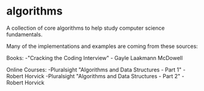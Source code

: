 # algorithms
A collection of core algorithms to help study computer science fundamentals. 

Many of the implementations and examples are coming from these sources:

Books: 
-"Cracking the Coding Interview" - Gayle Laakmann McDowell

Online Courses:
-Pluralsight "Algorithms and Data Structures - Part 1" - Robert Horvick
-Pluralsight "Algorithms and Data Structures - Part 2" - Robert Horvick
